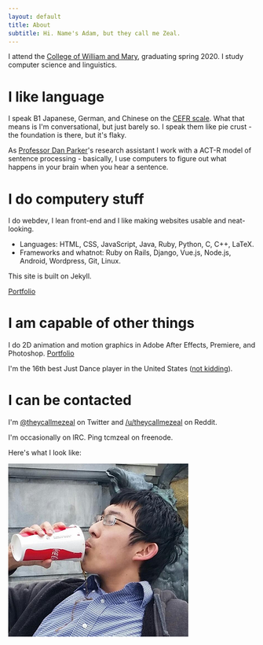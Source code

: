 ```yaml
---
layout: default
title: About
subtitle: Hi. Name's Adam, but they call me Zeal.
---
```


I attend the [College of William and Mary](http://wm.edu), graduating spring 2020. I study computer science and linguistics.

# I like language

I speak B1 Japanese, German, and Chinese on the [CEFR scale](https://en.wikipedia.org/wiki/Common_European_Framework_of_Reference_for_Languages). What that means is I'm conversational, but just barely so. I speak them like pie crust - the foundation is there, but it's flaky.

As [Professor Dan Parker](http://www.wm.edu/as/linguistics/parker/about.html)'s research assistant I work with a ACT-R model of sentence processing - basically, I use computers to figure out what happens in your brain when you hear a sentence.

# I do computery stuff

I do webdev, I lean front-end and I like making websites usable and neat-looking.

* Languages: HTML, CSS, JavaScript, Java, Ruby, Python, C, C++, LaTeX.
* Frameworks and whatnot: Ruby on Rails, Django, Vue.js, Node.js, Android, Wordpress, Git, Linux.

This site is built on Jekyll.

[Portfolio](portfolio#computery)

# I am capable of other things

I do 2D animation and motion graphics in Adobe After Effects, Premiere, and Photoshop. [Portfolio](portfolio#video)

I'm the 16th best Just Dance player in the United States ([not kidding](https://youtu.be/AUqUBdKvraI)).

# I can be contacted

I'm [@theycallmezeal](http://twitter.com/theycallmezeal) on Twitter and [/u/theycallmezeal](http://reddit.com/u/theycallmezeal) on Reddit.

I'm occasionally on IRC. Ping tcmzeal on freenode.

Here's what I look like:

![Me enjoying a delicious beverage](images/coke.png)
